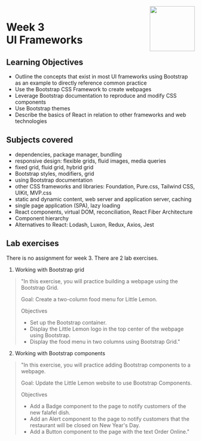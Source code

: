 <a href="../">
  <img src="/img/Introduction_to_Back-End_Development_logo.avif" width="120" align="right">
</a>

# Week 3 <br> UI Frameworks

## Learning Objectives
- Outline the concepts that exist in most UI frameworks using Bootstrap as an example to directly reference common practice
- Use the Bootstrap CSS Framework to create webpages
- Leverage Bootstrap documentation to reproduce and modify CSS components
- Use Bootstrap themes
- Describe the basics of React in relation to other frameworks and web technologies

## Subjects covered
- dependencies, package manager, bundling
- responsive design: flexible grids, fluid images, media queries
- fixed grid, fluid grid, hybrid grid
- Bootstrap styles, modifiers, grid
- using Bootstrap documentation
- other CSS frameworks and libraries: Foundation, Pure.css, Tailwind CSS, UIKit, MVP.css
- static and dynamic content, web server and application server, caching
- single page application (SPA), lazy loading
- React components, virtual DOM, reconciliation, React Fiber Architecture
- Component hierarchy
- Alternatives to React: Lodash, Luxon, Redux, Axios, Jest

## Lab exercises

There is no assignment for week 3. There are 2 lab exercises. 

1. Working with Bootstrap grid

> "In this exercise, you will practice building a webpage using the Bootstrap Grid.
> 
> Goal: Create a two-column food menu for Little Lemon.
> 
> Objectives
>- Set up the Bootstrap container.
>- Display the Little Lemon logo in the top center of the webpage using Bootstrap.
>- Display the food menu in two columns using Bootstrap Grid."

2. Working with Bootstrap components

> "In this exercise, you will practice adding Bootstrap components to a webpage.
> 
> Goal: Update the Little Lemon website to use Bootstrap Components.
> 
> Objectives
>- Add a Badge component to the page to notify customers of the new falafel dish.
>- Add an Alert component to the page to notify customers that the restaurant will be closed on New Year's Day.
>- Add a Button component to the page with the text Order Online."


